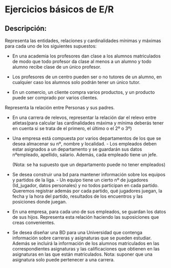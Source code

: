 # Ejercicios básicos de E/R

## Descripción:
Representa las entidades, relaciones y cardinalidades mínimas y máximas para cada uno de los siguientes supuestos:

- En una academia los profesores dan clase a los alumnos matriculados de modo que todo profesor da clase al menos a un alumno y todo alumno recibe clase de un único profesor.

- Los profesores de un centro pueden ser o no tutores de un alumno, en cualquier caso los alumnos solo podrán tener un único tutor.

- En un comercio, un cliente compra varios productos, y un producto puede ser comprado por varios clientes.

 Representa la relación entre Personas y sus padres.

- En una carrera de relevos, representar la relación dar el relevo entre atletas(para calcular las cardinalidades máxima y mínima deberás tener en cuenta si se trata de el primero, el último o el 2º o 3º)

- Una empresa está compuesta por varios departamentos de los que se desea almacenar su nº, nombre y localidad. - Los empleados deben estar asignados a un departamento y se guardarán sus datos nºempleado, apellido, salario. Además, cada empleado tiene un jefe.

  (Nota: se ha supuesto que un departamento puede no tener empleados)

- Se desea construir una bd para mantener información sobre los equipos y partidos de la liga. - Un equipo tiene un cierto nº de jugadores (Id_jugador, datos personales) y no todos participan en cada partido. Queremos registrar además por cada partido, qué jugadores juegan, la fecha y la hora del partido, resultados de los encuentros y las posiciones donde juegan.

- En una empresa, para cada uno de sus empleados, se guardan los datos de sus hijos. Representa esta relación haciendo las suposiciones que creas convenientes.

- Se desea diseñar una BD para una Universidad que contenga información sobre carreras y asignaturas que se pueden estudiar. Además se incluirá la información de los alumnos matriculados en las correspondientes asignaturas y las calificaciones que obtienen en las asignaturas en las que están matriculados. Nota: suponer que una asignatura solo puede pertenecer a una carrera.